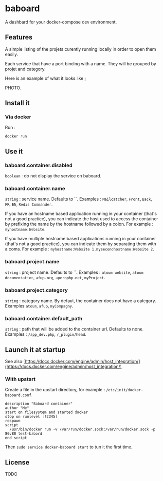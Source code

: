 # baboard

A dashbard for your docker-compose dev environment.

## Features

A simple listing of the projets curently running locally in order to open them easily.

Each service that have a port binding with a name. They will be grouped by projet and category.

Here is an example of what it looks like ;

PHOTO.

## Install it

### Via docker

Run :
```
docker run 
```

## Use it

### baboard.container.disabled

`boolean` : do not display the service on baboard.

### baboard.container.name

`string` : service name. Defaults to ``. Examples : `Mailcatcher`, `Front`, `Back`, `FR`, `EN`, `Redis Commander`.
 
If you have an hostname based application running in your container (that's not a good practice), you can indicate the host used to access the container by prefixing the name by the hostname followed by a colon. For example : `myhostname:Website`.

If you have multiple hostname based applications running in your container (that's not a good practice), you can indicate them by separating them with a coma. For example : `myhostname:Website 1,mysecondhostname:Website 2`.

### baboard.project.name

`string` : project name. Defaults to ``. Examples : `atoum website`, `atoum documentation`, `afup.org`, `aperophp.net`, `myProject`. 

### baboard.project.category

`string` : category name. By defaut, the container does not have a category. Examples `atoum`, `afup`, `myCompagny`.

### baboard.container.default_path

`string` : path that will be added to the container url. Defaults to none. Examples : `/app_dev.php`, `/_plugin/head`.
 

## Launch it at startup

See also [https://docs.docker.com/engine/admin/host_integration/](https://docs.docker.com/engine/admin/host_integration/)

### With upstart

Create a file in the upstart directory, for example : `/etc/init/docker-baboard.conf`.

```
description "Baboard container"
author "Me"
start on filesystem and started docker
stop on runlevel [!2345]
respawn
script
  /usr/bin/docker run -v /var/run/docker.sock:/var/run/docker.sock -p 80:80 test-babord
end script
```

Then `sudo service docker-baboard start` to tun it the first time.

## License

TODO

